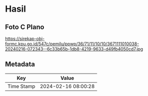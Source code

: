 # Hasil

## Foto C Plano

https://sirekap-obj-formc.kpu.go.id/547c/pemilu/ppwp/36/71/11/10/10/3671111010038-20240216-072343--6c33b65b-1db8-4219-9633-d49fb4050cd7.jpg


## Metadata

| Key        | Value               |
| ---------- | ------------------- |
| Time Stamp | 2024-02-16 08:00:28 |




